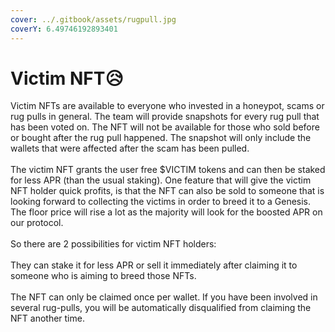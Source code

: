 ```yaml
---
cover: ../.gitbook/assets/rugpull.jpg
coverY: 6.49746192893401
---
```


# Victim NFT😥

Victim NFTs are available to everyone who invested in a honeypot, scams or rug pulls in general. The team will provide snapshots for every rug pull that has been voted on. The NFT will not be available for those who sold before or bought after the rug pull happened. The snapshot will only include the wallets that were affected after the scam has been pulled. \
\
The victim NFT grants the user free $VICTIM tokens and can then be staked for less APR (than the usual staking). One feature that will give the victim NFT holder quick profits, is that the NFT can also be sold to someone that is looking forward to collecting the victims in order to breed it to a Genesis. The floor price will rise a lot as the majority will look for the boosted APR on our protocol.\
\
So there are 2 possibilities for victim NFT holders:\
\
They can stake it for less APR or sell it immediately after claiming it to someone who is aiming to breed those NFTs. \
\
The NFT can only be claimed once per wallet. If you have been involved in several rug-pulls, you will be automatically disqualified from claiming the NFT another time.
